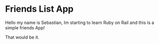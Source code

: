 # Friends List App

Hello my name is Sebastian, Im starting to learn Ruby on Rail and this is a simple friends App!


That would be it.
